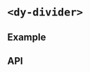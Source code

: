 # `<dy-divider>`

## Example

<gbp-example
  name="dy-divider"
  props='{"style": "width: 100%; align-self: center;", "size": "large", "color": "currentColor"}'
  src="https://esm.sh/duoyun-ui/elements/divider"></gbp-example>

## API

<gbp-api src="/src/elements/divider.ts"></gbp-api>
